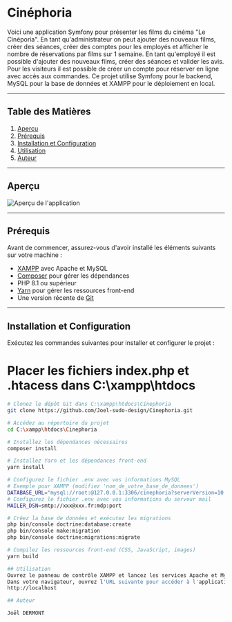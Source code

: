 # Cinéphoria

Voici une application Symfony pour présenter les films du cinéma "Le Cinéporia". En tant qu'administrateur on peut ajouter des nouveaux films, créer des séances, créer des comptes pour les employés et afficher le nombre de réservations par films sur 1 semaine. En tant qu'employé il est possible d'ajouter des nouveaux films, créer des séances et valider les avis. Pour les visiteurs il est possible de créer un compte pour réserver en ligne avec accès aux commandes.  Ce projet utilise Symfony pour le backend, MySQL pour la base de données et XAMPP pour le déploiement en local.

---

## Table des Matières

1. [Aperçu](#aperçu)
2. [Prérequis](#prérequis)
3. [Installation et Configuration](#installation-et-configuration)
4. [Utilisation](#utilisation)
5. [Auteur](#auteur)

---

## Aperçu

![Aperçu de l'application](aperçu.png)
  
---

## Prérequis

Avant de commencer, assurez-vous d'avoir installé les éléments suivants sur votre machine :

- [XAMPP](https://www.apachefriends.org/) avec Apache et MySQL
- [Composer](https://getcomposer.org/) pour gérer les dépendances
- PHP 8.1 ou supérieur
- [Yarn](https://classic.yarnpkg.com/en/docs/install) pour gérer les ressources front-end
- Une version récente de [Git](https://git-scm.com/)

---

## Installation et Configuration

Exécutez les commandes suivantes pour installer et configurer le projet :

# Placer les fichiers index.php et .htacess dans C:\xampp\htdocs

```bash
# Clonez le dépôt Git dans C:\xampp\htdocs\Cinephoria
git clone https://github.com/Joel-sudo-design/Cinephoria.git

# Accédez au répertoire du projet
cd C:\xampp\htdocs\Cinephoria

# Installez les dépendances nécessaires
composer install

# Installez Yarn et les dépendances front-end
yarn install

# Configurez le fichier .env avec vos informations MySQL
# Exemple pour XAMPP (modifiez 'nom_de_votre_base_de_donnees')
DATABASE_URL="mysql://root:@127.0.0.1:3306/cinephoria?serverVersion=10.4.32-MariaDB"
# Configurez le fichier .env avec vos informations du serveur mail
MAILER_DSN=smtp://xxx@xxx.fr:mdp:port

# Créez la base de données et exécutez les migrations
php bin/console doctrine:database:create
php bin/console make:migration
php bin/console doctrine:migrations:migrate

# Compilez les ressources front-end (CSS, JavaScript, images)
yarn build

## Utilisation
Ouvrez le panneau de contrôle XAMPP et lancez les services Apache et MySQL.
Dans votre navigateur, ouvrez l'URL suivante pour accéder à l'application :
http://localhost

## Auteur

Joël DERMONT

